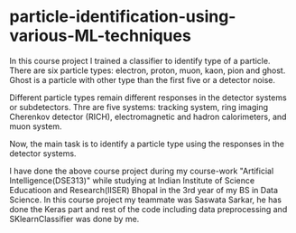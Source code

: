 # particle-identification-using-various-ML-techniques
In this course project I trained a classifier to identify type of a particle. There are six particle types: electron, proton, muon, kaon, pion and ghost. Ghost is a particle with other type than the first five or a detector noise. 

Different particle types remain different responses in the detector systems or subdetectors. Thre are five systems: tracking system, ring imaging Cherenkov detector (RICH), electromagnetic and hadron calorimeters, and muon system.

Now, the main task is to identify a particle type using the responses in the detector systems.

I have done the above course project during my course-work "Artificial Intelligence(DSE313)" while studying at Indian Institute of Science Educatioon and Research(IISER) Bhopal in the 3rd year of my BS in Data Science. In this course project my teammate was Saswata Sarkar, he has done the Keras part and rest of the code including data preprocessing and SKlearnClassifier was done by me.
